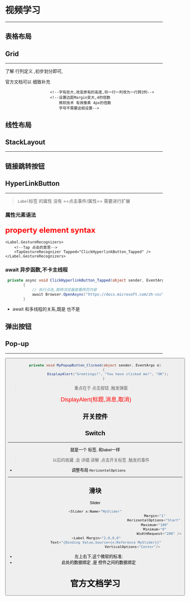 # 视频学习

---

## 表格布局

## Grid

---

了解 行列定义  ,初步划分即可,

官方文档可以 细致补充

<!-- 先定义对象,再放进去-->
                        <!--字有些大,改变原有的高度,将一行一列改为一行跨3列-->
                        <!--设置边距Margin变大,4的倍数
                            微软技术 有效像素 4px的倍数
                            字号不需要这般设置-->

 <!-- 默认顶端对其,很丑,修改布局 垂直方向居中对齐,将其参照所在表格居中对其-->

<!--默认控件放在第0行第0列,显式说明存放位置-->

## 线性布局

## StackLayout

---

<!-- spacing 线条,orientation 布局垂直还是水平
                        垂直布局时,宽好用,高不好用,水平布局,宽和高都好用-->

## 链接跳转按钮

## HyperLinkButton

----

> `Label`标签 的属性 没有 ==点击事件/属性==  需要进行扩展 

<!--可点击的触发帮助链接的按钮,示例是label
                        下划线属性-->

### 属性元素语法

### <font color = red size = 5> property element syntax</font>

<!--Label本身是不可以被点击的,需要进行方法扩展 
    其中一个方法 就是手势识别 GestureRecongizers-->

```xaml
<Label.GestureRecognizers>
 	<!--Tap 点击的意思-->
 	<TapGestureRecognizer Tapped="ClickHyperlinkButton_Tapped" />
</Label.GestureRecognizers>
```



### await 异步函数,不卡主线程

```c#
 private async void ClickHyperlinkButton_Tapped(object sender, EventArgs e)
        {
            // 执行点击,跳转浏览器查看网页内容
            await Browser.OpenAsync("https://docs.microsoft.com/zh-cn/");
        }
```

* await 和多线程的关系,既是 也不是 



## 弹出按钮

## Pop-up

---

<Button x:Name="MyPopupButton"
                  Margin="8"
                Grid.Row="4"
                Grid.Column="1"
 Text="ShowPop-up"                   Clicked="MyPopupButton_Clicked"/>

```c#
private void MyPopupButton_Clicked(object sender, EventArgs e)
        {
            DisplayAlert("Greetings!", "You have clicked me!", "OK");
        }
```

>  重点在于  点击按钮 ,触发弹窗

<font color = red size = 4> DisplayAlert(标题,消息,取消)</font>

## 开关控件

## Switch

---

就是一个 标签, 和label一样 

<Switch Grid.Row="5"
        Grid.Column="1"
        Margin="8" 
                                HorizontalOptions="Start"/>

> 以后的收藏 ,会 详细 讲解 ,点击开关标签 ,触发的事件

* 调整布局  `HorizontalOptions`

---



## 滑块

Slider

```c#
<Slider x:Name="MySlider"
                                    					Margin="1"
                                    					HorizontalOptions="Start" 
                                    					Maximum="100"
                                    					Minimum="0"
                                    						WidthRequest="200" />
 <Label Margin="2,0,0,0"
           Text="{Binding Value,Source={x:Reference MySlider}}" 
                                   VerticalOptions="Center"/>
```

* 左上右下,这个微软的标准;
* 此处的数据绑定 ,是 控件之间的数据绑定









# 官方文档学习